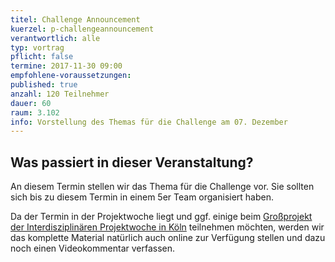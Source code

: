 ```yaml
---
titel: Challenge Announcement
kuerzel: p-challengeannouncement
verantwortlich: alle
typ: vortrag
pflicht: false
termine: 2017-11-30 09:00
empfohlene-voraussetzungen: 
published: true
anzahl: 120 Teilnehmer
dauer: 60
raum: 3.102
info: Vorstellung des Themas für die Challenge am 07. Dezember
---
```


## Was passiert in dieser Veranstaltung?

An diesem Termin stellen wir das Thema für die Challenge vor. Sie sollten sich bis zu diesem Termin in einem 5er Team organisiert haben. 

Da der Termin in der Projektwoche liegt und ggf. einige beim [Großprojekt der Interdisziplinären Projektwoche in Köln](https://www.th-koeln.de/hochschule/fakultaet-10---interdisziplinaere-projektwoche---grossprojekt-ipwg_48343.php) teilnehmen möchten, werden wir das komplette Material natürlich auch online zur Verfügung stellen und dazu noch einen Videokommentar verfassen.


